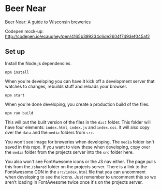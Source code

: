# Beer Near

Beer Near: A guide to Wisconsin breweries

Codepen mock-up: http://codepen.io/ecaughey/pen/4165b399334c6de2604f7493ef045af2


## Set up

Install the Node.js dependencies.

```
npm install
```

When you're developing you can have it kick off a development server that watches to changes, rebuilds stuff and reloads your browser.

```
npm start
```

When you're done developing, you create a production build of the files.
```
npm run build
```

This will put the built version of the files in the `dist` folder. This folder will
have four elements: `index.html`, `index.js` and `index.css`. It will also copy over the `data` and the `media` folders from `src`. 

You won't see image for breweries when developing. The `media` folder isn't saved in this repo. If you want to view these when developing, copy over the `media` folder from the projects server into the `src` folder here.

You also won't see FontAwesome icons or the JS nav either. The page pulls this from the `/shared` folder on the projects server. There is a link to the FontAwesome CDN in the `src/index.html` file that you can uncomment when developing to see the icons. Just remember to uncomment this so we aren't loading in FontAwesome twice once it's on the projects server.